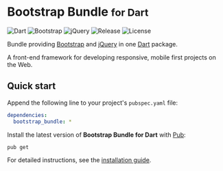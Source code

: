 # Bootstrap Bundle <small>for Dart</small>
![Dart](https://img.shields.io/badge/dart-%3E%3D2.5-brightgreen.svg) ![Bootstrap](https://img.shields.io/badge/bootstrap-4.3.1-yellow.svg) ![jQuery](https://img.shields.io/badge/jquery-3.4.1-yellow.svg) ![Release](https://img.shields.io/pub/v/bootstrap_bundle.svg) ![License](https://img.shields.io/badge/license-MIT-blue.svg)

Bundle providing [Bootstrap](https://getbootstrap.com) and [jQuery](https://jquery.com) in one [Dart](https://dart.dev) package.

A front-end framework for developing responsive, mobile first projects on the Web.

## Quick start
Append the following line to your project's `pubspec.yaml` file:

```yaml
dependencies:
  bootstrap_bundle: *
```

Install the latest version of **Bootstrap Bundle for Dart** with [Pub](https://dart.dev/tools/pub/cmd):

```shell
pub get
```

For detailed instructions, see the [installation guide](installation.md).
